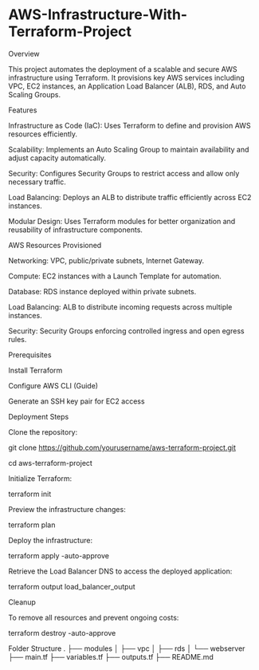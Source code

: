 # AWS-Infrastructure-With-Terraform-Project

Overview

This project automates the deployment of a scalable and secure AWS infrastructure using Terraform. It provisions key AWS services including VPC, EC2 instances, an Application Load Balancer (ALB), RDS, and Auto Scaling Groups.

Features

Infrastructure as Code (IaC): Uses Terraform to define and provision AWS resources efficiently.

Scalability: Implements an Auto Scaling Group to maintain availability and adjust capacity automatically.

Security: Configures Security Groups to restrict access and allow only necessary traffic.

Load Balancing: Deploys an ALB to distribute traffic efficiently across EC2 instances.

Modular Design: Uses Terraform modules for better organization and reusability of infrastructure components.

AWS Resources Provisioned

Networking: VPC, public/private subnets, Internet Gateway.

Compute: EC2 instances with a Launch Template for automation.

Database: RDS instance deployed within private subnets.

Load Balancing: ALB to distribute incoming requests across multiple instances.

Security: Security Groups enforcing controlled ingress and open egress rules.

Prerequisites

Install Terraform

Configure AWS CLI (Guide)

Generate an SSH key pair for EC2 access

Deployment Steps

Clone the repository:

git clone https://github.com/yourusername/aws-terraform-project.git

cd aws-terraform-project

Initialize Terraform:

  terraform init

Preview the infrastructure changes:

  terraform plan

Deploy the infrastructure:

  terraform apply -auto-approve

Retrieve the Load Balancer DNS to access the deployed application:

   terraform output load_balancer_output

Cleanup

To remove all resources and prevent ongoing costs:

  terraform destroy -auto-approve

Folder Structure
      .
      ├── modules
      │   ├── vpc
      │   ├── rds
      │   └── webserver
      ├── main.tf
      ├── variables.tf
      ├── outputs.tf
      ├── README.md
